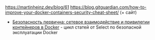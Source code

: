 https://martinheinz.dev/blog/61
https://blog.gitguardian.com/how-to-improve-your-docker-containers-security-cheat-sheet/ (+ сайт)
- [Безопасность первична: сетевое взаимодействие и привилегии контейнеров в Docker](https://habr.com/ru/companies/selectel/articles/815803/) - цикл статей от Select по безопасной эксплуатации Docker